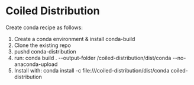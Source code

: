 # Coiled Distribution

Create conda recipe as follows:
1.  Create a conda environment & install conda-build 
2.  Clone the existing repo
3.  pushd conda-distribution
3.  run:  conda build . --output-folder <CWD>/coiled-distribution/dist/conda --no-anaconda-upload
4.  Install with:  conda install -c file://<CWD>/coiled-distribution/dist/conda coiled-distribution